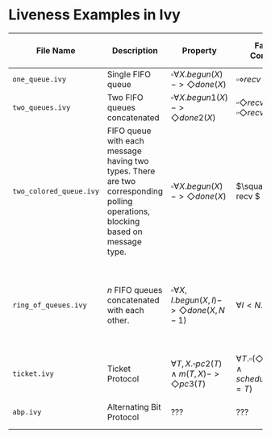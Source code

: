 # Liveness Examples in Ivy

| File Name | Description | Property | Fairness Conditions | Rule | Remarks | Model OK? | Proof OK? | Manual Automation OK?| Auto Automation OK?|
|-----------|-------------|----------|---------------------|------|---------|-----------|-----------|---------------|----------|
|`one_queue.ivy`| Single FIFO queue | $\square\forall X. begun(X) -> \Diamond done(X)$   | $\square \diamond recv$ | AUTO2 | n/a | Yes | Yes | Yes | No |
|`two_queues.ivy`|Two FIFO queues concatenated | $\square \forall X. begun1(X) -> \Diamond done2(X)$ | $\square\Diamond recv1 \wedge \square\Diamond recv2$ | AUTO5 | n/a | Yes | Yes | Yes | No |
|`two_colored_queue.ivy`| FIFO queue with each message having two types. There are two corresponding polling operations, blocking based on message type. | $\square \forall X. begun(X) -> \Diamond done(X)$ | $\square\Diamond recv $ | AUTO5 | n/a | Yes | Yes | Somewhat | No | 
|`ring_of_queues.ivy`| $n$ FIFO queues concatenated with each other. | $\square \forall X, I. begun(X,I) -> \Diamond done(X, N-1)$ | $\forall I<N. \square \Diamond recv(I)$ | ?? | Expressing an invariant like $\forall I. begun(X, I + 1) -> done(X, I)$ takes us out of FAU because of $+$ | No | No | No | No |
|`ticket.ivy` | Ticket Protocol | $\forall T,X. \square pc2(T) \wedge m(T,X) -> \Diamond pc3(T)$ | $\forall T. \square (\Diamond scheduled \wedge scheduled.value = T)$ | AUTO5 | Parametrized fairness condition | Yes | Yes | No | No | 
| `abp.ivy` | Alternating Bit Protocol | ??? | ??? | ??? | Need to figure this out | No | No | No | No |
